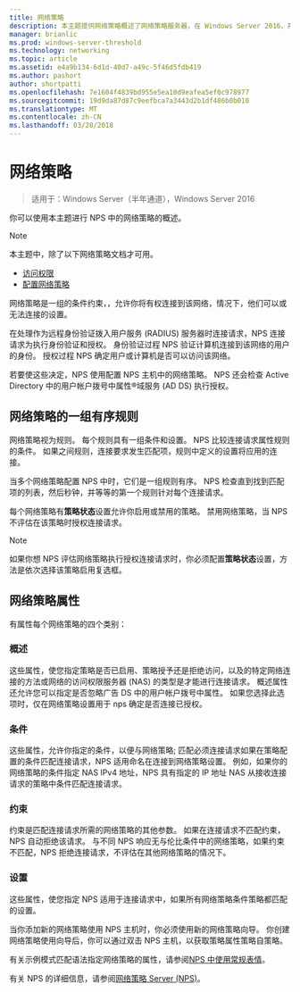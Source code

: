 ```yaml
---
title: 网络策略
description: 本主题提供网络策略概述了网络策略服务器，在 Windows Server 2016，并包含指向有关 NPS 其他指南。
manager: brianlic
ms.prod: windows-server-threshold
ms.technology: networking
ms.topic: article
ms.assetid: e4a9b134-6d1d-40d7-a49c-5f46d5fdb419
ms.author: pashort
author: shortpatti
ms.openlocfilehash: 7e1604f4839bd955e5ea10d9eafea5ef0c978977
ms.sourcegitcommit: 19d9da87d87c9eefbca7a3443d2b1df486b0b010
ms.translationtype: MT
ms.contentlocale: zh-CN
ms.lasthandoff: 03/28/2018
---
```

# <a name="network-policies"></a>网络策略

>适用于：Windows Server（半年通道），Windows Server 2016

你可以使用本主题进行 NPS 中的网络策略的概述。

>[!NOTE]
>本主题中，除了以下网络策略文档才可用。
> - [访问权限](nps-np-access.md)
> - [配置网络策略](nps-np-configure.md)

网络策略是一组的条件约束，，允许你将有权连接到该网络，情况下，他们可以或无法连接的设置。

在处理作为远程身份验证拨入用户服务 (RADIUS) 服务器时连接请求，NPS 连接请求为执行身份验证和授权。 身份验证过程 NPS 验证计算机连接到该网络的用户的身份。 授权过程 NPS 确定用户或计算机是否可以访问该网络。

若要使这些决定，NPS 使用配置 NPS 主机中的网络策略。 NPS 还会检查 Active Directory 中的用户帐户拨号中属性&reg;域服务 \(AD DS\) 执行授权。

## <a name="network-policies---an-ordered-set-of-rules"></a>网络策略的一组有序规则

网络策略视为规则。 每个规则具有一组条件和设置。 NPS 比较连接请求属性规则的条件。 如果之间规则，连接要求发生匹配项，规则中定义的设置将应用的连接。

当多个网络策略配置 NPS 中时，它们是一组规则有序。 NPS 检查直到找到匹配项的列表，然后秒钟，并等等的第一个规则针对每个连接请求。

每个网络策略有**策略状态**设置允许你启用或禁用的策略。 禁用网络策略，当 NPS 不评估在该策略时授权连接请求。

>[!NOTE]
>如果你想 NPS 评估网络策略执行授权连接请求时，你必须配置**策略状态**设置，方法是依次选择该策略启用复选框。

## <a name="network-policy-properties"></a>网络策略属性

有属性每个网络策略的四个类别：

### <a name="overview"></a>概述

 这些属性，使您指定策略是否已启用、策略授予还是拒绝访问，以及的特定网络连接的方法或网络的访问权限服务器 (NAS) 的类型是才能进行连接请求。 概述属性还允许您可以指定是否忽略广告 DS 中的用户帐户拨号中属性。 如果您选择此选项时，仅在网络策略设置用于 nps 确定是否连接已授权。


### <a name="conditions"></a>条件

 这些属性，允许你指定的条件，以便与网络策略; 匹配必须连接请求如果在策略配置的条件匹配连接请求，NPS 适用命名在连接到网络策略设置。 例如，如果你的网络策略的条件指定 NAS IPv4 地址，NPS 具有指定的 IP 地址 NAS 从接收连接请求的策略中条件匹配连接请求。 


### <a name="constraints"></a>约束

 约束是匹配连接请求所需的网络策略的其他参数。 如果在连接请求不匹配约束，NPS 自动拒绝该请求。 与不同 NPS 响应无与伦比条件中的网络策略，如果约束不匹配，NPS 拒绝连接请求，不评估在其他网络策略的情况下。

### <a name="settings"></a>设置

 这些属性，使您指定 NPS 适用于连接请求中，如果所有网络策略条件策略都匹配的设置。

当你添加新的网络策略使用 NPS 主机时，你必须使用新的网络策略向导。 你创建网络策略使用向导后，你可以通过双击 NPS 主机，以获取策略属性策略自策略。

有关示例模式匹配语法指定网络策略的属性，请参阅[NPS 中使用常规表情](nps-crp-reg-expressions.md)。

有关 NPS 的详细信息，请参阅[网络策略 Server (NPS)](nps-top.md)。
